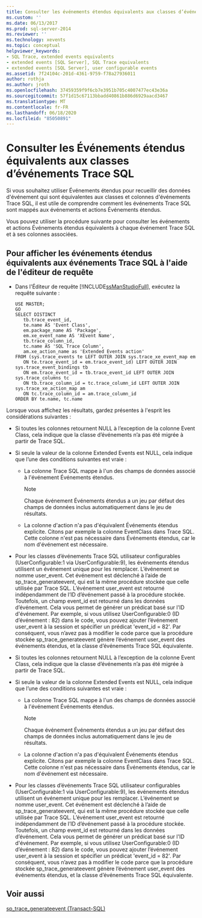 ```yaml
---
title: Consulter les événements étendus équivalents aux classes d’événements Trace SQL | Microsoft Docs
ms.custom: ''
ms.date: 06/13/2017
ms.prod: sql-server-2014
ms.reviewer: ''
ms.technology: xevents
ms.topic: conceptual
helpviewer_keywords:
- SQL Trace, extended events equivalents
- extended events [SQL Server], SQL Trace equivalents
- extended events [SQL Server], user configurable events
ms.assetid: 7f24104c-201d-4361-9759-f78a27936011
author: rothja
ms.author: jroth
ms.openlocfilehash: 37459359f9f6cb7e3951b705c4007477ec43e36a
ms.sourcegitcommit: 57f1d15c67113bbadd40861b886d6929aacd3467
ms.translationtype: MT
ms.contentlocale: fr-FR
ms.lasthandoff: 06/18/2020
ms.locfileid: "85050891"
---
```

# <a name="view-the-extended-events-equivalents-to-sql-trace-event-classes"></a>Consulter les Événements étendus équivalents aux classes d’événements Trace SQL
  Si vous souhaitez utiliser Événements étendus pour recueillir des données d'événement qui sont équivalentes aux classes et colonnes d'événements Trace SQL, il est utile de comprendre comment les événements Trace SQL sont mappés aux événements et actions Événements étendus.  
  
 Vous pouvez utiliser la procédure suivante pour consulter les événements et actions Événements étendus équivalents à chaque événement Trace SQL et à ses colonnes associées.  
  
## <a name="to-view-the-extended-events-equivalents-to-sql-trace-events-using-query-editor"></a>Pour afficher les événements étendus équivalents aux événements Trace SQL à l'aide de l'éditeur de requête  
  
-   Dans l'Éditeur de requête [!INCLUDE[ssManStudioFull](../../includes/ssmanstudiofull-md.md)], exécutez la requête suivante :  
  
    ```  
    USE MASTER;  
    GO  
    SELECT DISTINCT  
       tb.trace_event_id,  
       te.name AS 'Event Class',  
       em.package_name AS 'Package',  
       em.xe_event_name AS 'XEvent Name',  
       tb.trace_column_id,  
       tc.name AS 'SQL Trace Column',  
       am.xe_action_name as 'Extended Events action'  
    FROM (sys.trace_events te LEFT OUTER JOIN sys.trace_xe_event_map em  
       ON te.trace_event_id = em.trace_event_id) LEFT OUTER JOIN sys.trace_event_bindings tb  
       ON em.trace_event_id = tb.trace_event_id LEFT OUTER JOIN sys.trace_columns tc  
       ON tb.trace_column_id = tc.trace_column_id LEFT OUTER JOIN sys.trace_xe_action_map am  
       ON tc.trace_column_id = am.trace_column_id  
    ORDER BY te.name, tc.name  
    ```  
  
 Lorsque vous affichez les résultats, gardez présentes à l'esprit les considérations suivantes :  
  
-   Si toutes les colonnes retournent NULL à l’exception de la colonne Event Class, cela indique que la classe d’événements n’a pas été migrée à partir de Trace SQL.  
  
-   Si seule la valeur de la colonne Extended Events est NULL, cela indique que l’une des conditions suivantes est vraie :  
  
    -   La colonne Trace SQL mappe à l'un des champs de données associé à l'événement Événements étendus.  
  
        > [!NOTE]  
        >  Chaque événement Événements étendus a un jeu par défaut des champs de données inclus automatiquement dans le jeu de résultats.  
  
    -   La colonne d'action n'a pas d'équivalent Événements étendus explicite. Citons par exemple la colonne EventClass dans Trace SQL. Cette colonne n'est pas nécessaire dans Événements étendus, car le nom d'événement est nécessaire.  
  
-   Pour les classes d’événements Trace SQL utilisateur configurables (UserConfigurable:1 via UserConfigurable:9), les événements étendus utilisent un événement unique pour les remplacer. L’événement se nomme user_event. Cet événement est déclenché à l’aide de sp_trace_generateevent, qui est la même procédure stockée que celle utilisée par Trace SQL. L’événement user_event est retourné indépendamment de l’ID d’événement passé à la procédure stockée. Toutefois, un champ event_id est retourné dans les données d’événement. Cela vous permet de générer un prédicat basé sur l'ID d'événement. Par exemple, si vous utilisez UserConfigurable:0 (ID d’événement : 82) dans le code, vous pouvez ajouter l’événement user_event à la session et spécifier un prédicat 'event_id = 82'. Par conséquent, vous n’avez pas à modifier le code parce que la procédure stockée sp_trace_generateevent génère l’événement user_event des événements étendus, et la classe d’événements Trace SQL équivalente.  
  
-   Si toutes les colonnes retournent NULL à l’exception de la colonne Event Class, cela indique que la classe d’événements n’a pas été migrée à partir de Trace SQL.  
  
-   Si seule la valeur de la colonne Extended Events est NULL, cela indique que l’une des conditions suivantes est vraie :  
  
    -   La colonne Trace SQL mappe à l'un des champs de données associé à l'événement Événements étendus.  
  
        > [!NOTE]  
        >  Chaque événement Événements étendus a un jeu par défaut des champs de données inclus automatiquement dans le jeu de résultats.  
  
    -   La colonne d'action n'a pas d'équivalent Événements étendus explicite. Citons par exemple la colonne EventClass dans Trace SQL. Cette colonne n'est pas nécessaire dans Événements étendus, car le nom d'événement est nécessaire.  
  
-   Pour les classes d’événements Trace SQL utilisateur configurables (UserConfigurable:1 via UserConfigurable:9), les événements étendus utilisent un événement unique pour les remplacer. L’événement se nomme user_event. Cet événement est déclenché à l’aide de sp_trace_generateevent, qui est la même procédure stockée que celle utilisée par Trace SQL. L’événement user_event est retourné indépendamment de l’ID d’événement passé à la procédure stockée. Toutefois, un champ event_id est retourné dans les données d’événement. Cela vous permet de générer un prédicat basé sur l'ID d'événement. Par exemple, si vous utilisez UserConfigurable:0 (ID d’événement : 82) dans le code, vous pouvez ajouter l’événement user_event à la session et spécifier un prédicat 'event_id = 82'. Par conséquent, vous n’avez pas à modifier le code parce que la procédure stockée sp_trace_generateevent génère l’événement user_event des événements étendus, et la classe d’événements Trace SQL équivalente.  
  
## <a name="see-also"></a>Voir aussi  
 [sp_trace_generateevent &#40;Transact-SQL&#41;](/sql/relational-databases/system-stored-procedures/sp-trace-generateevent-transact-sql)  
  
  
